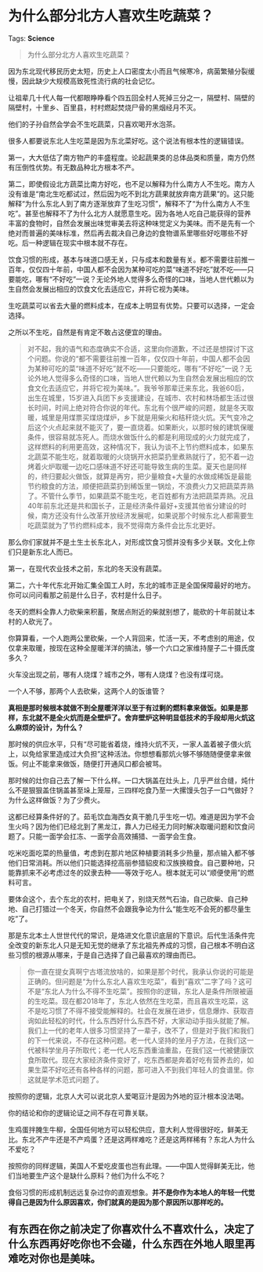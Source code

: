 # 为什么部分北方人喜欢生吃蔬菜？

Tags: **Science**

> 为什么部分北方人喜欢生吃蔬菜？

因为东北现代移民历史太短，历史上人口密度太小而且气候寒冷，病菌繁殖分裂缓慢，因此缺少大规模高致死性流行病的社会记忆。

让祖辈几十代人每一代都眼睁睁看个四五回全村人死掉三分之一，隔壁村、隔壁的隔壁村，十里乡、百里县，村村燃起焚烧尸骨的黑烟经月不灭。

他们的子孙自然会学会不生吃蔬菜，只喜欢喝开水泡茶。

很多人都要说东北人生吃菜是因为东北菜好吃。这个说法有根本性的逻辑错误。

  


第一，大大低估了南方物产的丰盛程度。论起蔬果类的总体品类和质量，南方仍然有压倒性优势。有无数品种北方根本不产。

第二，即使假设北方蔬菜比南方好吃，也不足以解释为什么南方人不生吃。南方人没有谁是“南北生吃都试过，然后因为吃不到北方蔬果就放弃南方蔬果”的。这只能解释“为什么东北人到了南方逐渐放弃了生吃习惯”，解释不了“为什么南方人不生吃”。甚至也解释不了为什么北方人就愿意生吃。因为各地人吃自己能获得的营养丰富的食物时，自然会发展出味觉审美去将这种味觉定义为美味。而不是先有一个绝对而普遍的美味标准，然后再去裁决自己身边的食物谱系里哪些好吃哪些不好吃。后一种逻辑在现实中根本就不存在。

饮食习惯的形成，基本与味道口感无关，只与成本和数量有关。都不需要往前推一百年，仅仅四十年前，中国人都不会因为某种可吃的菜“味道不好吃”就不吃——只要能吃，哪有“不好吃”一说？无论外地人觉得多么奇怪的口味，当地人世代赖以为生自然会发展出相应的饮食文化去适应它，并将它视为美味。

生吃蔬菜可以省去大量的燃料成本，在成本上明显有优势。只要可以选择，一定会选择。

之所以不生吃，自然是有肯定不敢占这便宜的理由。


> 对不起，我的语气和态度确实不合适，这里向你道歉，不过还是想探讨下这个问题。你说的“都不需要往前推一百年，仅仅四十年前，中国人都不会因为某种可吃的菜“味道不好吃”就不吃——只要能吃，哪有“不好吃”一说？无论外地人觉得多么奇怪的口味，当地人世代赖以为生自然会发展出相应的饮食文化去适应它，并将它视为美味。”。我爷爷那辈迁来东北，我爸60后，出生在城里，15岁进入兵团下乡支援建设，在城市、农村和林场都生活过很长时间，时间上绝对符合你说的年代。东北有个很严峻的问题，就是冬天取暖，城里是用煤票买煤烧煤炉，乡下就是用柴火和秸秆烧火炕。天气变冷之后这个火点起来就不能灭了，要一直烧着。如果断火，以那时候的建筑保暖条件，很容易就冻死人。而烧水做饭什么的都是利用现成的火力就完成了，这样燃料的利用更高效，这种情况下，我认为谈不上节约燃料成本，如果东北蔬菜不能生吃，就着取暖的火烧锅开水把菜扔里煮熟就行了，犯不着一边烤着火炉取暖一边吃口感味道不好还可能导致生病的生菜。夏天也是同样的，终归要起火做饭，就算是再穷，把少量粮食+大量的水做成稀饭是最能节约粮食的方法，顺便把蔬菜扔到稀饭里一锅烩，不浪费火力又把蔬菜弄熟了。不管什么季节，如果蔬菜不能生吃，老百姓都有方法把蔬菜弄熟。况且40年前东北还是共和国长子，正是经济条件最好+支援其他省分建设的时候，南方还没有什么改革开放经济发展呢，如果说那个时候东北人都需要生吃蔬菜就为了节约燃料成本，我不觉得南方条件会比东北更好。  


那么你们家就并不是土生土长东北人，对形成饮食习惯并没有多少关联。文化上你们只是新东北人而已。

第一，在现代农业技术之前，东北的冬天没有蔬菜。

  


第二，六十年代东北开始汇集全国工人时，东北的城市正是全国保障最好的地方。你可以问问看那之前是什么日子，农村是什么日子。

冬天的燃料全靠人力砍柴来积蓄，聚居点附近的柴就别想了，能砍的十年前就让本村的人砍光了。

你算算看，一个人跑两公里砍柴，一个人背回来，忙活一天，不考虑别的用途，仅仅拿来取暖，按现在这种全屋暖洋洋的搞法，够一个六口之家维持屋子二十摄氏度多久？

火车没出现之前，哪有人烧煤？城市之外，哪有人烧煤？也没有煤可烧。

一个人不够，那两个人去砍柴，这两个人的饭谁管？

**真相是那时候根本就做不到全屋暖洋洋以至于有过剩的燃料拿来做饭。如果是那样，东北就不是全火炕而是全壁炉了。舍弃壁炉这种明显低技术的手段却用火炕这么麻烦的设计，为什么？**

那时候的供应水平，只有“尽可能省着烧，维持火炕不灭，一家人盖着被子偎火炕上，以免给家里造成过大负担”这种活法。你想想看那炕火够不够随随便便拿来做饭。何止不能拿来做饭，随便打开通风口都会被骂。

那时候的灶你自己去了解一下什么样。一口大锅盖在灶头上，几乎严丝合缝，炖什么不是狠狠盖住锅盖甚至垛上笼屉，三四样吃食乃至一大摞馒头包子一口气做好？为什么这样做饭？为了少费火。

这都已经算条件好的了。茹毛饮血海西女真干脆几乎生吃一切。难道是因为学不会生火吗？因为他们已经北到了黑龙江，靠人力已经无力同时解决取暖问题和饮食问题了。只能一面学会扛冻、一面学会高效捕猎、一面学会生食。

吃米吃面吃菜的热量值，考虑到在那片地区种植要消耗多少热量，那点输入都不够他们日常消耗。所以他们只能选择挖高丽参猎貂皮和汉族换粮食。自己要种地，只能靠抓来不必考虑过冬的奴隶去种——等效于吃人。根本就无可以“顺便使用”的燃料可言。

要体会这个，去个东北的农村，把电关了，别烧天然气石油，自己砍柴、自己种地、自己打猎过一个冬天，你自然不会跟我争论为什么“能生吃不会死的都尽量生吃”了。

那是东北本土人世世代代的常识，是烙进文化意识底层的下意识。后代生活条件完全改变的新东北人只是无知无觉的继承了东北祖先养成的习惯，自己根本不明白这些习惯的根源从哪来，于是自己选择了自己最喜欢的理由而已。


> 你一直在提女真啊宁古塔流放啥的，如果是那个时代，我承认你说的可能是正确的。但问题是“为什么东北人喜欢生吃菜”，看到“喜欢”二字了吗？这可不是“东北人为什么不得不生吃菜”。按照你的逻辑，东北人是条件所限被逼的生吃菜。现在都2018年了，东北人依然在生吃菜，而且喜欢生吃菜，这不是吃习惯了不得不接受能解释的。社会在发展在进步，信息爆炸、获取咨询如此轻松的时代，什么东西好什么东西不好，大家动动手指头就能了解。我们上一代的老年人很多习惯坚持了一辈子，改不了，但是对于我们和我们的下一代来说，不存在这种问题。老一代人坚持的坐月子方法，在我们这一代被科学坐月子所取代；老一代人吃东西重油重盐，在我们这一代被健康饮食所取代。现在大家经济条件变好了，吃东西都是奔着好吃有营养去的，如果生菜不好吃还有各种各样的问题，那可进入不到我们年轻人的食谱里。你这就是学术范式问题了。

按照你的逻辑，北京人大可以说北京人爱喝豆汁是因为外地的豆汁根本没法喝。

你的结论和你的逻辑论证之间不存在可靠关联。

生鸡蛋拌腌生牛柳，全国任何地方可以轻松供应，意大利人觉得很好吃，鲜美无比。东北不产牛还是不产鸡蛋？还是这两样难吃？还是这两样稀有？东北人为什么不爱吃？

按照你的同样逻辑，美国人不爱吃皮蛋也岂有此理。——中国人觉得鲜美无比，他们当地要生产这个是缺什么原料？他们为什么不吃？

食俗习惯的形成机制远远复杂过你的直观想象。**并不是你作为本地人的年轻一代觉得自己是因为什么原因喜欢，你们就真的是因为那个原因所以那样吃的。**

**有东西在你之前决定了你喜欢什么不喜欢什么，决定了什么东西再好吃你也不会碰，什么东西在外地人眼里再难吃对你也是美味。**
-------------------------------------------------------------



